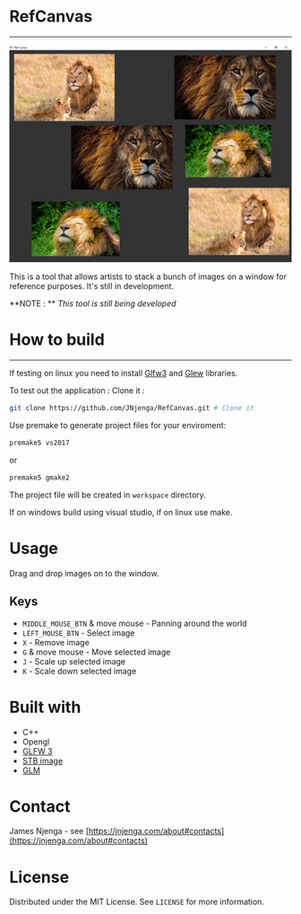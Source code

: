 # RefCanvas
---
![Screenshot](docs/screenshot.png)

This is a tool that allows artists to stack a bunch of images on a window for reference purposes. It's still in development.

**NOTE : **
 *This tool is still being developed*


# How to build
---

If testing on linux you need to install [Glfw3](https://www.glfw.org/) and [Glew](http://glew.sourceforge.net/) libraries.

To test out the application :
Clone it :
```bash
git clone https://github.com/JNjenga/RefCanvas.git # Clone it
```
Use premake to generate project files for your enviroment:
```bash
premake5 vs2017
```
or 
```bash
premake5 gmake2
```
The project file will be created in `workspace` directory.

If on windows build using visual studio, if on linux use make. 

# Usage
Drag and drop images on to the window.

## Keys

- `MIDDLE_MOUSE_BTN` & move mouse  - Panning around the world
- `LEFT_MOUSE_BTN` - Select image
- `X` - Remove image
- `G` & move mouse - Move selected image
- `J` - Scale up selected image
- `K` - Scale down selected image



# Built with
- C++
- Opengl
- [GLFW 3](https://www.glfw.org/)
- [STB image](https://github.com/nothings/stb/blob/master/stb_image.h)
- [GLM](https://glm.g-truc.net/0.9.9/index.html)

# Contact
James Njenga - see [https://jnjenga.com/about#contacts](https://jnjenga.com/about#contacts)

# License
Distributed under the MIT License. See `LICENSE` for more information.
